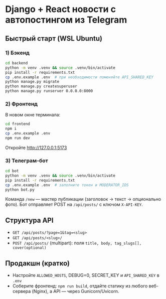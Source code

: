 # Django + React новости с автопостингом из Telegram

## Быстрый старт (WSL Ubuntu)

### 1) Бэкенд
```bash
cd backend
python -m venv .venv && source .venv/bin/activate
pip install -r requirements.txt
cp .env.example .env  # при необходимости поменяйте API_SHARED_KEY
python manage.py migrate
python manage.py createsuperuser
python manage.py runserver 0.0.0.0:8000
```

### 2) Фронтенд
В новом окне терминала:
```bash
cd frontend
npm i
cp .env.example .env
npm run dev
```
Откройте http://127.0.0.1:5173

### 3) Телеграм-бот
```bash
cd bot
python -m venv .venv && source .venv/bin/activate
pip install -r requirements.txt
cp .env.example .env  # заполните токен и MODERATOR_IDS
python bot.py
```
Команда `/new` — мастер публикации (заголовок → текст → опционально фото).
Бот отправляет POST на `/api/posts/` c ключом `X-API-KEY`.

## Структура API
- `GET /api/posts/?page=1&tag=<slug>`
- `GET /api/posts/<slug>/`
- `POST /api/posts/` (multipart): поля `title, body, tag_slugs[], cover(optional)`

## Продакшн (кратко)
- Настройте `ALLOWED_HOSTS`, DEBUG=0, SECRET_KEY и `API_SHARED_KEY` в `.env`
- Соберите фронтенд: `npm run build`, отдайте статику из любого веб-сервера (Nginx), а API — через Gunicorn/Uvicorn.
